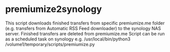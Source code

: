 # premiumize2synology
This script downloads finished transfers from specific premiumize.me folder (e.g. transfers from Automatic RSS Feed downloader) 
to the synology NAS server. Finished transfers are deleted from premiumize.me
Script can be run as a scheduled task on synology
e.g. /usr/local/bin/python3 /volume1/temporary/scripts/premiumize.py
